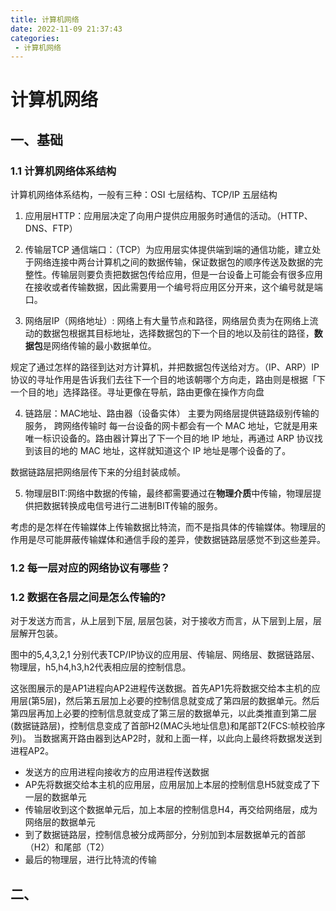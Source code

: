 ```yaml
---
title: 计算机网络
date: 2022-11-09 21:37:43
categories: 
 - 计算机网络
---
```


# 计算机网络

## 一、基础

### 1.1 计算机网络体系结构

计算机网络体系结构，一般有三种：OSI 七层结构、TCP/IP 五层结构

[](/img/computer-networking/structure.png)

1. 应用层HTTP：应用层决定了向用户提供应用服务时通信的活动。（HTTP、DNS、FTP）

2. 传输层TCP 通信端口：（TCP）为应用层实体提供端到端的通信功能，建立处于网络连接中两台计算机之间的数据传输，保证数据包的顺序传送及数据的完整性。传输层则要负责把数据包传给应⽤，但是⼀台设备上可能会有很多应⽤在接收或者传输数据，因此需要⽤⼀个编号将应⽤区分开来，这个编号就是端⼝。


3. 网络层IP（网络地址）: 网络上有大量节点和路径，网络层负责为在网络上流动的数据包根据其目标地址，选择数据包的下一个目的地以及前往的路径，**数据包**是网络传输的最小数据单位。

规定了通过怎样的路径到达对方计算机，并把数据包传送给对方。（IP、ARP）IP 协议的寻址作⽤是告诉我们去往下⼀个⽬的地该朝哪个⽅向⾛，路由则是根据「下⼀个⽬的地」选择路径。寻址更像在导航，路由更像在操作⽅向盘


4. 链路层：MAC地址、路由器（设备实体） 主要为⽹络层提供链路级别传输的服务， 跨网络传输时 每⼀台设备的⽹卡都会有⼀个 MAC 地址，它就是⽤来唯⼀标识设备的。路由器计算出了下⼀个⽬的地 IP 地址，再通过 ARP 协议找到该⽬的地的 MAC 地址，这样就知道这个 IP 地址是哪个设备的了。

数据链路层把网络层传下来的分组封装成帧。


5. 物理层BIT:网络中数据的传输，最终都需要通过在**物理介质**中传输，物理层提供把数据转换成电信号进行⼆进制BIT传输的服务。

考虑的是怎样在传输媒体上传输数据比特流，而不是指具体的传输媒体。物理层的作用是尽可能屏蔽传输媒体和通信手段的差异，使数据链路层感觉不到这些差异。

### 1.2 每一层对应的网络协议有哪些？

[](/img/computer-networking/proto.png)

### 1.2 数据在各层之间是怎么传输的?

对于发送方而言，从上层到下层, 层层包装，对于接收方而言，从下层到上层，层层解开包装。

[](/img/computer-networking/transportation.png)

图中的5,4,3,2,1 分别代表TCP/IP协议的应用层、传输层、网络层、数据链路层、物理层，h5,h4,h3,h2代表相应层的控制信息。

这张图展示的是AP1进程向AP2进程传送数据。首先AP1先将数据交给本主机的应用层(第5层)，然后第五层加上必要的控制信息就变成了第四层的数据单元。然后第四层再加上必要的控制信息就变成了第三层的数据单元，以此类推直到第二层(数据链路层)，控制信息变成了首部H2(MAC头地址信息)和尾部T2(FCS:帧校验序列)。 当数据离开路由器到达AP2时，就和上面一样，以此向上最终将数据发送到进程AP2。

* 发送方的应用进程向接收方的应用进程传送数据
* AP先将数据交给本主机的应用层，应用层加上本层的控制信息H5就变成了下一层的数据单元
* 传输层收到这个数据单元后，加上本层的控制信息H4，再交给网络层，成为网络层的数据单元
* 到了数据链路层，控制信息被分成两部分，分别加到本层数据单元的首部（H2）和尾部（T2）
* 最后的物理层，进行比特流的传输

## 二、

